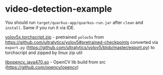 # video-detection-example

You should run `target/quarkus-app/quarkus-run.jar` after `clean` and `install`.
Same if you run it via IDE.

[yolov5x.torchscript.zip](model%2Fyolov5x.torchscript.zip) - pretrained `yolov5x` from https://github.com/ultralytics/yolov5#pretrained-checkpoints converted via `export.py` (https://github.com/ultralytics/yolov5/blob/master/export.py) to torchscript and zipped by linux zip util

[libopencv_java470.so](3rdparty%2Flibopencv_java470.so) - OpenCV lib build from src (https://github.com/opencv/opencv)
